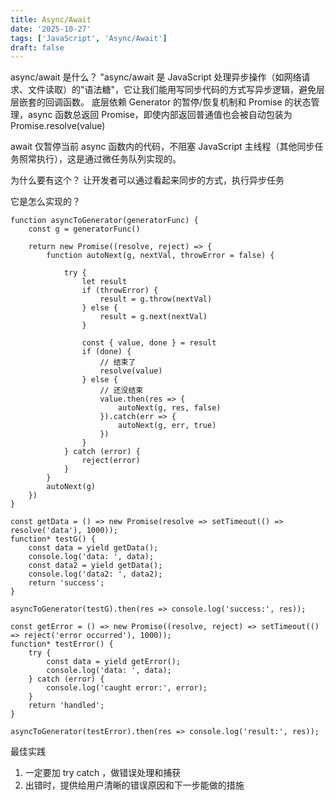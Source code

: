 ```yaml
---
title: Async/Await
date: '2025-10-27'
tags: ['JavaScript', 'Async/Await']
draft: false
---
```


async/await 是什么？
"async/await 是 JavaScript 处理异步操作（如网络请求、文件读取）的"语法糖"，它让我们能用写同步代码的方式写异步逻辑，避免层层嵌套的回调函数。
底层依赖 Generator 的暂停/恢复机制和 Promise 的状态管理，async 函数总返回 Promise，即使内部返回普通值也会被自动包装为 Promise.resolve(value)

await 仅暂停当前 async 函数内的代码，不阻塞 JavaScript 主线程（其他同步任务照常执行），这是通过微任务队列实现的。

为什么要有这个？
让开发者可以通过看起来同步的方式，执行异步任务

它是怎么实现的？

```
function asyncToGenerator(generatorFunc) {
    const g = generatorFunc()

    return new Promise((resolve, reject) => {
        function autoNext(g, nextVal, throwError = false) {

            try {
                let result
                if (throwError) {
                    result = g.throw(nextVal)
                } else {
                    result = g.next(nextVal)
                }

                const { value, done } = result
                if (done) {
                    // 结束了
                    resolve(value)
                } else {
                    // 还没结束
                    value.then(res => {
                        autoNext(g, res, false)
                    }).catch(err => {
                        autoNext(g, err, true)
                    })
                }
            } catch (error) {
                reject(error)
            }
        }
        autoNext(g)
    })
}

const getData = () => new Promise(resolve => setTimeout(() => resolve('data'), 1000));
function* testG() {
    const data = yield getData();
    console.log('data: ', data);
    const data2 = yield getData();
    console.log('data2: ', data2);
    return 'success';
}

asyncToGenerator(testG).then(res => console.log('success:', res));

const getError = () => new Promise((resolve, reject) => setTimeout(() => reject('error occurred'), 1000));
function* testError() {
    try {
        const data = yield getError();
        console.log('data: ', data);
    } catch (error) {
        console.log('caught error:', error);
    }
    return 'handled';
}

asyncToGenerator(testError).then(res => console.log('result:', res));
```

最佳实践

1. 一定要加 try catch ，做错误处理和捕获
2. 出错时，提供给用户清晰的错误原因和下一步能做的措施
